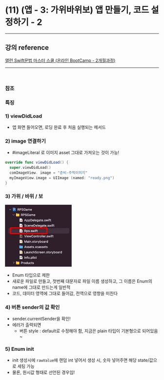# (11) (앱 - 3: 가위바위보) 앱 만들기, 코드 설정하기 - 2

---

## 강의 reference

[앨런 Swift문법 마스터 스쿨 (온라인 BootCamp - 2개월과정)](https://www.inflearn.com/course/스위프트-문법-마스터-스쿨/dashboard)

---

<br>

### 참조

### 특징

### 1) viewDidLoad

- 앱 화면 들어오면, 로딩 완료 후 처음 실행되는 메서드

### 2) image 연결하기

- #imageLiteral 로 이미지 asset 그대로 가져오는 것이 가능!

```swift
override func viewDidLoad() {
  super.viewDidLoad()
  comImageView. image = "준비-주먹이미지"
  myImageView.image = UIImage (named: "ready.png")
}
```

### 3) 가위 / 바위 / 보

<img src='images/2023-01-01-23-28-10.png' />

- Enum 타입으로 제한
- 새로운 파일로 만들고, 첫번째 대문자로 파일 이름 생성하고, 그 이름은 Enum의 name에 그대로 만드는게 일반적
- 코드, 데이터 영역에 그대로 들어감, 전역으로 영향을 미친다

### 4) 버튼 sender의 값 확인

- sender.currentSender을 확인!
- 에러가 출력되면
  - 버튼 style : default로 수정해야 함, 지금은 plain 타입이 기본형으로 되어있음~

### 5) Enum init

- init 생성시에 `rawValue`에 랜덤 int 넣어서 생성 시, 숫자 넣어주면 해당 state/값으로 세팅 가능
- 물론, 원시값 형태로 선언된 경우임!
